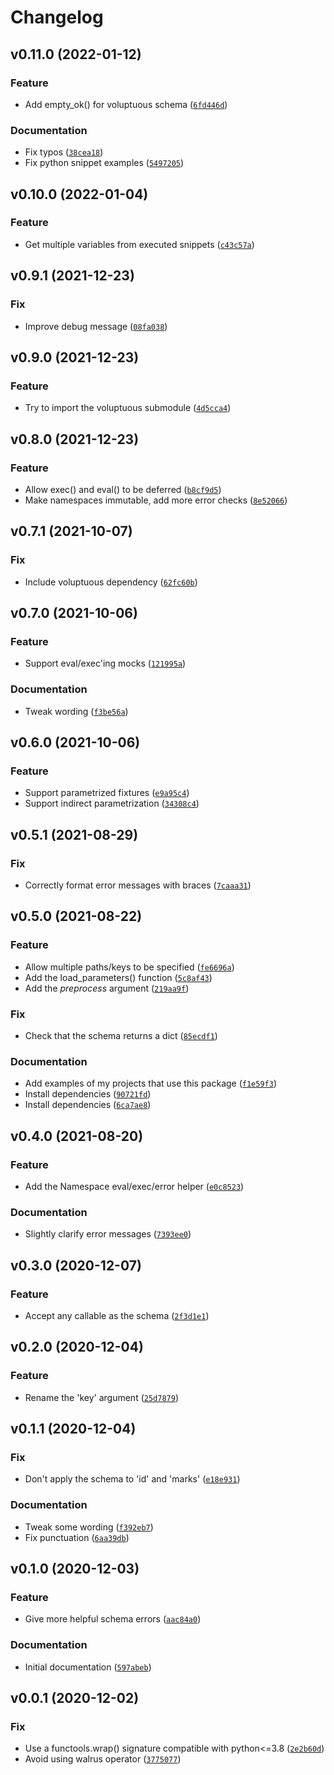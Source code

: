 # Changelog

<!--next-version-placeholder-->

## v0.11.0 (2022-01-12)
### Feature
* Add empty_ok() for voluptuous schema ([`6fd446d`](https://github.com/kalekundert/parametrize_from_file/commit/6fd446dd8017f38cfff02beec6c0e1d7a90e2379))

### Documentation
* Fix typos ([`38cea18`](https://github.com/kalekundert/parametrize_from_file/commit/38cea1863d62ec1202dfc94ed730e099c38e7bb8))
* Fix python snippet examples ([`5497205`](https://github.com/kalekundert/parametrize_from_file/commit/5497205cd718d4898659f4924fd81a139b1b2d4e))

## v0.10.0 (2022-01-04)
### Feature
* Get multiple variables from executed snippets ([`c43c57a`](https://github.com/kalekundert/parametrize_from_file/commit/c43c57af9045586f5ab81f9cd3c86bb523d6c60b))

## v0.9.1 (2021-12-23)
### Fix
* Improve debug message ([`08fa038`](https://github.com/kalekundert/parametrize_from_file/commit/08fa0382d20bbc73312f11232105fa5a1f325357))

## v0.9.0 (2021-12-23)
### Feature
* Try to import the voluptuous submodule ([`4d5cca4`](https://github.com/kalekundert/parametrize_from_file/commit/4d5cca4581b82526acd1174d66256281b48d9185))

## v0.8.0 (2021-12-23)
### Feature
* Allow exec() and eval() to be deferred ([`b8cf9d5`](https://github.com/kalekundert/parametrize_from_file/commit/b8cf9d5a10fa9389fb4f90980cce5cc48b30a5b0))
* Make namespaces immutable, add more error checks ([`8e52066`](https://github.com/kalekundert/parametrize_from_file/commit/8e52066babd80bee0ca3ff2786ddb325ad16110e))

## v0.7.1 (2021-10-07)
### Fix
* Include voluptuous dependency ([`62fc60b`](https://github.com/kalekundert/parametrize_from_file/commit/62fc60ba8e1dfe0ab93a8f96b9e3b8e2dca1292d))

## v0.7.0 (2021-10-06)
### Feature
* Support eval/exec'ing mocks ([`121995a`](https://github.com/kalekundert/parametrize_from_file/commit/121995a6799334ed534a26aecfa5d23331f90d61))

### Documentation
* Tweak wording ([`f3be56a`](https://github.com/kalekundert/parametrize_from_file/commit/f3be56ad706b999234c6a7758f16fca3dc0a47e4))

## v0.6.0 (2021-10-06)
### Feature
* Support parametrized fixtures ([`e9a95c4`](https://github.com/kalekundert/parametrize_from_file/commit/e9a95c4c324f9af7579cb0c6352f1292c7e7b9d7))
* Support indirect parametrization ([`34308c4`](https://github.com/kalekundert/parametrize_from_file/commit/34308c4cec6af0fe8fe74c20c07f49d7b0390e8c))

## v0.5.1 (2021-08-29)
### Fix
* Correctly format error messages with braces ([`7caaa31`](https://github.com/kalekundert/parametrize_from_file/commit/7caaa31da50930918efd0a4389bc45c860435027))

## v0.5.0 (2021-08-22)
### Feature
* Allow multiple paths/keys to be specified ([`fe6696a`](https://github.com/kalekundert/parametrize_from_file/commit/fe6696a30edb878d677304f13ff38adc5fc15478))
* Add the load_parameters() function ([`5c8af43`](https://github.com/kalekundert/parametrize_from_file/commit/5c8af43965beca80cdd87dfcf52ed9c89e9334c1))
* Add the *preprocess* argument ([`219aa9f`](https://github.com/kalekundert/parametrize_from_file/commit/219aa9f37429b876171b48c4c01ebefa9af4fb4f))

### Fix
* Check that the schema returns a dict ([`85ecdf1`](https://github.com/kalekundert/parametrize_from_file/commit/85ecdf1d810ce58f88a28eeddba370a87962ba91))

### Documentation
* Add examples of my projects that use this package ([`f1e59f3`](https://github.com/kalekundert/parametrize_from_file/commit/f1e59f3b0e7040687b9918461a67fc6297ca6bb4))
* Install dependencies ([`90721fd`](https://github.com/kalekundert/parametrize_from_file/commit/90721fd11f7dacc68bb70f125aa6348bf2f5e606))
* Install dependencies ([`6ca7ae8`](https://github.com/kalekundert/parametrize_from_file/commit/6ca7ae89b27af50172ae85e833e42ea7b5919a27))

## v0.4.0 (2021-08-20)
### Feature
* Add the Namespace eval/exec/error helper ([`e0c8523`](https://github.com/kalekundert/parametrize_from_file/commit/e0c85238997bd521c361463e6794e2e7ea299a0d))

### Documentation
* Slightly clarify error messages ([`7393ee0`](https://github.com/kalekundert/parametrize_from_file/commit/7393ee072ecdb8c9cb960be0d7abc8e9ecdcd212))

## v0.3.0 (2020-12-07)
### Feature
* Accept any callable as the schema ([`2f3d1e1`](https://github.com/kalekundert/parametrize_from_file/commit/2f3d1e15129ebc70e7d5b3a2acbda3e5d7186a4a))

## v0.2.0 (2020-12-04)
### Feature
* Rename the 'key' argument ([`25d7879`](https://github.com/kalekundert/parametrize_from_file/commit/25d7879160c46a1b3d63eb3cad37e184e2c89144))

## v0.1.1 (2020-12-04)
### Fix
* Don't apply the schema to 'id' and 'marks' ([`e18e931`](https://github.com/kalekundert/parametrize_from_file/commit/e18e931749cf83370a88ebadf4a587e07566b41e))

### Documentation
* Tweak some wording ([`f392eb7`](https://github.com/kalekundert/parametrize_from_file/commit/f392eb7f0854706262e54b4970961a56aaabaeed))
* Fix punctuation ([`6aa39db`](https://github.com/kalekundert/parametrize_from_file/commit/6aa39db9a2b654820309a7b47ebf4d1ec8aaca6a))

## v0.1.0 (2020-12-03)
### Feature
* Give more helpful schema errors ([`aac84a0`](https://github.com/kalekundert/parametrize_from_file/commit/aac84a0f16ab1392fdc51e807edfdc6b042b4cc2))

### Documentation
* Initial documentation ([`597abeb`](https://github.com/kalekundert/parametrize_from_file/commit/597abeb790823a807c60bd607e559ab2af445265))

## v0.0.1 (2020-12-02)
### Fix
* Use a functools.wrap() signature compatible with python<=3.8 ([`2e2b60d`](https://github.com/kalekundert/parametrize_from_file/commit/2e2b60dce4083a3b98d77f1fe067b0a0baaad89b))
* Avoid using walrus operator ([`3775077`](https://github.com/kalekundert/parametrize_from_file/commit/37750776baaf6783edb2f279127ffdcc1dafb167))
